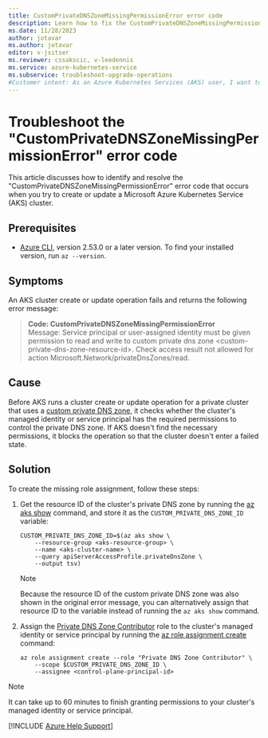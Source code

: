 ```yaml
---
title: CustomPrivateDNSZoneMissingPermissionError error code
description: Learn how to fix the CustomPrivateDNSZoneMissingPermissionError error that occurs when you try to create or update an Azure Kubernetes Service (AKS) cluster.
ms.date: 11/28/2023
author: jotavar
ms.author: jotavar
editor: v-jsitser
ms.reviewer: cssakscic, v-leedennis
ms.service: azure-kubernetes-service
ms.subservice: troubleshoot-upgrade-operations
#Customer intent: As an Azure Kubernetes Services (AKS) user, I want to fix a CustomPrivateDNSZoneMissingPermissionError error so that I can create or update an AKS cluster successfully.
---
```


# Troubleshoot the "CustomPrivateDNSZoneMissingPermissionError" error code

This article discusses how to identify and resolve the "CustomPrivateDNSZoneMissingPermissionError" error code that occurs when you try to create or update a Microsoft Azure Kubernetes Service (AKS) cluster.

## Prerequisites

- [Azure CLI](/cli/azure/install-azure-cli), version 2.53.0 or a later version. To find your installed version, run `az --version`.

## Symptoms

An AKS cluster create or update operation fails and returns the following error message:

> **Code: CustomPrivateDNSZoneMissingPermissionError**  
> Message: Service principal or user-assigned identity must be given permission to read and write to custom private dns zone \<custom-private-dns-zone-resource-id>. Check access result not allowed for action Microsoft.Network/privateDnsZones/read.

## Cause

Before AKS runs a cluster create or update operation for a private cluster that uses a [custom private DNS zone](/azure/aks/private-clusters#configure-a-private-dns-zone), it checks whether the cluster's managed identity or service principal has the required permissions to control the private DNS zone. If AKS doesn't find the necessary permissions, it blocks the operation so that the cluster doesn't enter a failed state.

## Solution

To create the missing role assignment, follow these steps:

1. Get the resource ID of the cluster's private DNS zone by running the [az aks show](/cli/azure/aks#az-aks-show) command, and store it as the `CUSTOM_PRIVATE_DNS_ZONE_ID` variable:

    ```azurecli-interactive
    CUSTOM_PRIVATE_DNS_ZONE_ID=$(az aks show \
        --resource-group <aks-resource-group> \
        --name <aks-cluster-name> \
        --query apiServerAccessProfile.privateDnsZone \
        --output tsv)
    ```

   > [!NOTE]  
   > Because the resource ID of the custom private DNS zone was also shown in the original error message, you can alternatively assign that resource ID to the variable instead of running the `az aks show` command.

2. Assign the [Private DNS Zone Contributor](/azure/role-based-access-control/built-in-roles#private-dns-zone-contributor) role to the cluster's managed identity or service principal by running the [az role assignment create](/cli/azure/role/assignment#az-role-assignment-create) command:

    ```azurecli-interactive
    az role assignment create --role "Private DNS Zone Contributor" \
        --scope $CUSTOM_PRIVATE_DNS_ZONE_ID \
        --assignee <control-plane-principal-id>
    ```

> [!NOTE]
> It can take up to 60 minutes to finish granting permissions to your cluster's managed identity or service principal.

[!INCLUDE [Azure Help Support](../../includes/azure-help-support.md)]
